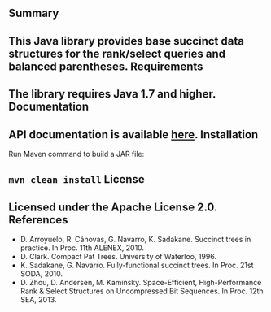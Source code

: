 Summary
-----------
This Java library provides base succinct data structures for the rank/select
queries and balanced parentheses.
Requirements
------------
The library requires Java 1.7 and higher.
Documentation
-------------
API documentation is available [here](http://yshahun.github.io/succinct-util/apidocs/index.html).
Installation
------------
Run Maven command to build a JAR file:

`mvn clean install`
License
-------
Licensed under the Apache License 2.0.
References
----------
- D. Arroyuelo, R. Cánovas, G. Navarro, K. Sadakane. Succinct trees in practice. In Proc. 11th ALENEX, 2010.
- D. Clark. Compact Pat Trees. University of Waterloo, 1996.
- K. Sadakane, G. Navarro. Fully-functional succinct trees. In Proc. 21st SODA, 2010.
- D. Zhou, D. Andersen, M. Kaminsky. Space-Efficient, High-Performance Rank & Select Structures on Uncompressed Bit Sequences. In Proc. 12th SEA, 2013.
